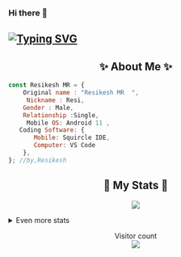 ### Hi there 👋
## [![Typing SVG](https://readme-typing-svg.herokuapp.com?font=Lemon+milk&color=F7000&lines=Welcome+to+Resikesh+Official+GitHub+AC;Follow+Me+Now)](https://git.io/typing-svg)
<p align="left"> <a href="https://twitter.com/ResikeshR" target="blank"><a href="https://www.instagram.com/___re_be_li_on___009"<img src="https://img.shields.io/twitter/follow/ResikeshR?logo=twitter&style=for-the-badge" alt="Resikesh" /></a> </p>
<h2 align="center"> ✨ About Me ✨</h2>

```js
const Resikesh MR = {
    Original name : "Resikesh MR  ",
     Nickname : Resi,
    Gender : Male,
    Relationship :Single,
     Mobile OS: Android 11 ,
   Coding Software: {
       Mobile: Squircle IDE,
       Computer: VS Code
    },
}; //by,Resikesh
```
  


<h2 align="center"> 🚀 My Stats 🚀</h2>
<p align="center">
<img src="(https://github-readme-streak-stats.herokuapp.com?user=RESIKESH&theme=dark&date_format=M%20j%5B%2C%20Y%5D)">
</p>
<details>
  <summary>
      Even more stats
  </summary>
  <p align="center">
    <img src="(https://github-profile-trophy.vercel.app/?username=RESIKESH&theme=onedark)">
    <img src="(https://github-readme-stats.vercel.app/api?username=RESIKESH&show_icons=true&theme=radical)">
  </p>
</details>
<p align="center"> 
  Visitor count<br>
  <img src="https://profile-counter.glitch.me/RESIKESH/count.svg" />
</p>
